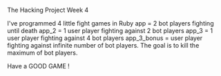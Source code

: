 The Hacking Project Week 4

I've programmed 4 little fight games in Ruby 
app = 2 bot players fighting until death 
app_2 = 1 user player fighting against 2 bot players 
app_3 = 1 user player fighting against 4 bot players 
app_3_bonus = user player fighting against infinite number of bot players. The goal is to kill the maximum of bot players.

Have a GOOD GAME !
